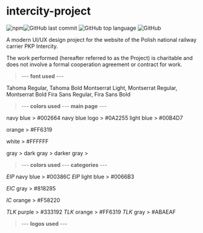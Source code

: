 # intercity-project
![npm](https://img.shields.io/npm/v/npm?color=%23FFFFFF&style=for-the-badge)![GitHub last commit](https://img.shields.io/github/last-commit/krisior/intercity-project?color=%23002664&style=for-the-badge)
![GitHub top language](https://img.shields.io/github/languages/top/krisior/intercity-project?color=%23FF6319&style=for-the-badge)
![GitHub](https://img.shields.io/github/license/krisior/intercity-project?color=%2300B4D7&style=for-the-badge)

A modern UI/UX design project for the website of the Polish national railway carrier PKP Intercity. 

The work performed (hereafter referred to as the Project) is charitable and does not involve a formal cooperation agreement or contract for work.

> --- **font used** ---

Tahoma Regular, Tahoma Bold
Montserrat Light, Montserrat Regular, Montserrat Bold
Fira Sans Regular, Fira Sans Bold

>  --- **colors used** --- **main page** ---

navy blue > #002664
navy blue logo > #0A2255
light blue > #00B4D7

orange > #FF6319

white > #FFFFFF

gray >
dark gray >
darker gray >

>  --- **colors used** --- **categories** ---

*EIP* navy blue > #00386C
*EIP* light blue > #0066B3

*EIC* gray > #818285

*IC* orange > #F58220

*TLK* purple > #333192
*TLK* orange > #FF6319
*TLK* gray > #ABAEAF

>  --- **logos used** ---

